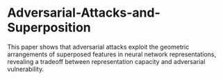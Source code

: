 # Adversarial-Attacks-and-Superposition
This paper shows that adversarial attacks exploit the geometric arrangements of superposed features in neural network representations, revealing a tradeoff between representation capacity and adversarial vulnerability.
